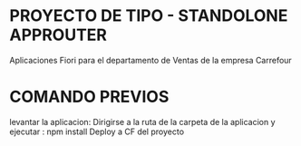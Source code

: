 # PROYECTO DE TIPO - STANDOLONE APPROUTER
Aplicaciones Fiori para el departamento de Ventas de la empresa Carrefour
# COMANDO PREVIOS
levantar la aplicacion:
Dirigirse a la ruta de la carpeta de la aplicacion y ejecutar : 
 npm install
Deploy a CF del proyecto

